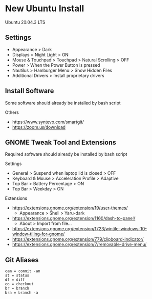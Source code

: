 # New Ubuntu Install

Ubuntu 20.04.3 LTS

## Settings

- Appearance > Dark
- Displays > Night Light > ON
- Mouse & Touchpad > Touchpad > Natural Scrolling > OFF
- Power > When the Power Button is pressed
- Nautilus > Hamburger Menu > Show Hidden Files
- Additional Drivers > Install proprietary drivers

## Install Software

Some software should already be installed by bash script

Others

- https://www.syntevo.com/smartgit/
- https://zoom.us/download

## GNOME Tweak Tool and Extensions

Required software should already be installed by bash script

Settings

- General > Suspend when laptop lid is closed > OFF
- Keyboard & Mouse > Acceleration Profile > Adaptive
- Top Bar > Battery Percentage > ON
- Top Bar > Weekday > ON

Extensions

- https://extensions.gnome.org/extension/19/user-themes/
  - Appearance > Shell > Yaru-dark
- https://extensions.gnome.org/extension/1160/dash-to-panel/
  - About > Import from file...
- https://extensions.gnome.org/extension/1723/wintile-windows-10-window-tiling-for-gnome/
- https://extensions.gnome.org/extension/779/clipboard-indicator/
- https://extensions.gnome.org/extension/7/removable-drive-menu/

## Git Aliases

```
cam = commit -am
st = status
df = diff
co = checkout
br = branch
bra = branch -a
```
